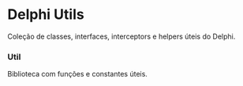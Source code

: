 # Delphi Utils

Coleção de classes, interfaces, interceptors e helpers úteis do Delphi.

### Util

Biblioteca com funções e constantes úteis.